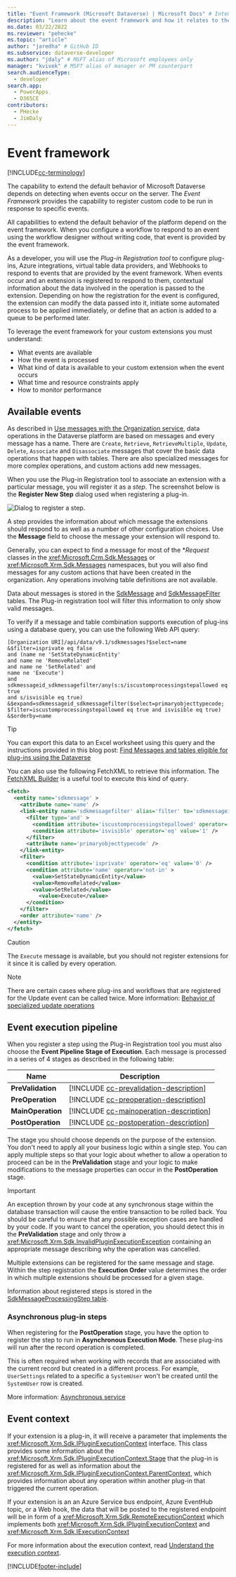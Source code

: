 ```yaml
---
title: "Event Framework (Microsoft Dataverse) | Microsoft Docs" # Intent and product brand in a unique string of 43-59 chars including spaces
description: "Learn about the event framework and how it relates to the database transaction." # 115-145 characters including spaces. This abstract displays in the search result.
ms.date: 03/22/2022
ms.reviewer: "pehecke"
ms.topic: "article"
author: "jaredha" # GitHub ID
ms.subservice: dataverse-developer
ms.author: "jdaly" # MSFT alias of Microsoft employees only
manager: "kvivek" # MSFT alias of manager or PM counterpart
search.audienceType: 
  - developer
search.app: 
  - PowerApps
  - D365CE
contributors:
  - PHecke
  - JimDaly
---
```

# Event framework

[!INCLUDE[cc-terminology](includes/cc-terminology.md)]

The capability to extend the default behavior of Microsoft Dataverse depends on detecting when events occur on the server. The *Event Framework* provides the capability to register custom code to be run in response to specific events.

All capabilities to extend the default behavior of the platform depend on the event framework. When you configure a workflow to respond to an event using the workflow designer without writing code, that event is provided by the event framework.

As a developer, you will use the *Plug-in Registration tool* to configure plug-ins, Azure integrations, virtual table data providers, and Webhooks to respond to events that are provided by the event framework. When events occur and an extension is registered to respond to them, contextual information about the data involved in the operation is passed to the extension. Depending on how the registration for the event is configured, the extension can modify the data passed into it, initiate some automated process to be applied immediately, or define that an action is added to a queue to be performed later.

To leverage the event framework for your custom extensions you must understand:

 - What events are available
 - How the event is processed
 - What kind of data is available to your custom extension when the event occurs
 - What time and resource constraints apply
 - How to monitor performance

## Available events

As described in [Use messages with the Organization service](org-service/use-messages.md), data operations in the Dataverse platform are based on messages and every message has a name. There are `Create`, `Retrieve`, `RetrieveMultiple`, `Update`, `Delete`, `Associate` and `Disassociate` messages that cover the basic data operations that happen with tables. There are also specialized messages for more complex operations, and custom actions add new messages.

When you use the Plug-in Registration tool to associate an extension with a particular message, you will register it as a *step*. The screenshot below is the **Register New Step** dialog used when registering a plug-in.

![Dialog to register a step.](media/register-new-step-plug-in.png)

A step provides the information about which message the extensions should respond to as well as a number of other configuration choices. Use the **Message** field to choose the message your extension will respond to.

Generally, you can expect to find a message for most of the **Request* classes in the <xref:Microsoft.Crm.Sdk.Messages> or <xref:Microsoft.Xrm.Sdk.Messages> namespaces, but you will also find messages for any custom actions that have been created in the organization. Any operations involving table definitions are not available.

Data about messages is stored in the [SdkMessage](reference/entities/sdkmessage.md) and [SdkMessageFilter](reference/entities/sdkmessagefilter.md) tables. The Plug-in registration tool will filter this information to only show valid messages.

To verify if a message and table combination supports execution of plug-ins using a database query, you can use the following Web API query:

```
[Organization URI]/api/data/v9.1/sdkmessages?$select=name
&$filter=isprivate eq false 
and (name ne 'SetStateDynamicEntity' 
and name ne 'RemoveRelated' 
and name ne 'SetRelated' and 
name ne 'Execute') 
and sdkmessageid_sdkmessagefilter/any(s:s/iscustomprocessingstepallowed eq true 
and s/isvisible eq true)
&$expand=sdkmessageid_sdkmessagefilter($select=primaryobjecttypecode;
$filter=iscustomprocessingstepallowed eq true and isvisible eq true)
&$orderby=name
```

> [!TIP]
> You can export this data to an Excel worksheet using this query and the instructions provided in this blog post: [Find Messages and tables eligible for plug-ins using the Dataverse](https://powerapps.microsoft.com/blog/find-messages-and-entities-eligible-for-plug-ins-using-the-common-data-service/)


You can also use the following FetchXML to retrieve this information. The [FetchXML Builder](https://fxb.xrmtoolbox.com) is a useful tool to execute this kind of query.

```xml
<fetch>
  <entity name='sdkmessage' >
    <attribute name='name' />
    <link-entity name='sdkmessagefilter' alias='filter' to='sdkmessageid' from='sdkmessageid' link-type='inner' >
      <filter type='and' >
        <condition attribute='iscustomprocessingstepallowed' operator='eq' value='1' />
        <condition attribute='isvisible' operator='eq' value='1' />
      </filter>
      <attribute name='primaryobjecttypecode' />
    </link-entity>
    <filter>
      <condition attribute='isprivate' operator='eq' value='0' />
      <condition attribute='name' operator='not-in' >
        <value>SetStateDynamicEntity</value>
        <value>RemoveRelated</value>
        <value>SetRelated</value>
	      <value>Execute</value>
      </condition>
    </filter>
    <order attribute='name' />
  </entity>
</fetch>
```

> [!CAUTION]
> The `Execute` message is available, but you should not register extensions for it since it is called by every operation.

> [!NOTE]
> There are certain cases where plug-ins and workflows that are registered for the Update event can be called twice. More information: [Behavior of specialized update operations](special-update-operation-behavior.md)

## Event execution pipeline

When you register a step using the Plug-in Registration tool you must also choose the **Event Pipeline Stage of Execution**.  Each message is processed in a series of 4 stages as described in the following table:

|Name|Description|
|--|--|
|**PreValidation**|[!INCLUDE [cc-prevalidation-description](../../includes/cc-prevalidation-description.md)]|
|**PreOperation**|[!INCLUDE [cc-preoperation-description](../../includes/cc-preoperation-description.md)]|
|**MainOperation**|[!INCLUDE [cc-mainoperation-description](../../includes/cc-mainoperation-description.md)]|
|**PostOperation**|[!INCLUDE [cc-postoperation-description](../../includes/cc-postoperation-description.md)]|


The stage you should choose depends on the purpose of the extension. You don't need to apply all your business logic within a single step. You can apply multiple steps so that your logic about whether to allow a operation to proceed can be in the **PreValidation** stage and your logic to make modifications to the message properties can occur in the **PostOperation** stage.

> [!IMPORTANT]
> An exception thrown by your code at any synchronous stage within the database transaction will cause the entire transaction to be rolled back. You should be careful to ensure that any possible exception cases are handled by your code. If you want to cancel the operation, you should detect this in the **PreValidation** stage and only throw a <xref:Microsoft.Xrm.Sdk.InvalidPluginExecutionException> containing an appropriate message describing why the operation was cancelled.

Multiple extensions can be registered for the same message and stage. Within the step registration the **Execution Order** value determines the order in which multiple extensions should be processed for a given stage.

Information about registered steps is stored in the [SdkMessageProcessingStep table](reference/entities/sdkmessageprocessingstep.md).

### Asynchronous plug-in steps

When registering for the **PostOperation** stage, you have the option to register the step to run in **Asynchronous Execution Mode**. These plug-ins will run after the record operation is completed.

This is often required when working with records that are associated with the current record but created in a different process. For example, `UserSettings` related to a specific a `SystemUser` won't be created until the `SystemUser` row is created.

More information: [Asynchronous service](asynchronous-service.md)


## Event context

If your extension is a plug-in, it will receive a parameter that implements the <xref:Microsoft.Xrm.Sdk.IPluginExecutionContext> interface. This class provides some information about the <xref:Microsoft.Xrm.Sdk.IPluginExecutionContext.Stage> that the plug-in is registered for as well as information about the <xref:Microsoft.Xrm.Sdk.IPluginExecutionContext.ParentContext>, which provides information about any operation within another plug-in that triggered the current operation.

If your extension is an an Azure Service bus endpoint, Azure EventHub topic, or a Web hook, the data that will be posted to the registered endpoint will be in form of a <xref:Microsoft.Xrm.Sdk.RemoteExecutionContext> which implements both <xref:Microsoft.Xrm.Sdk.IPluginExecutionContext> and <xref:Microsoft.Xrm.Sdk.IExecutionContext>

For more information about the execution context, read [Understand the execution context](understand-the-data-context.md).


[!INCLUDE[footer-include](../../includes/footer-banner.md)]